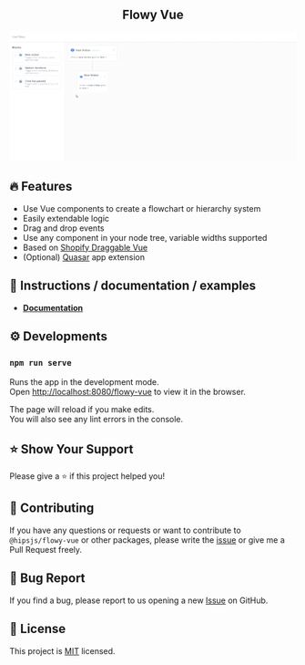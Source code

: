 
<h2 align="middle">Flowy Vue</h2>

![](/public/demo.gif)

## 🔥 Features

- Use Vue components to create a flowchart or hierarchy system
- Easily extendable logic
- Drag and drop events
- Use any component in your node tree, variable widths supported
- Based on [Shopify Draggable Vue](https://github.com/remcoplasmeyer/shopify-draggable-vue)
- (Optional) [Quasar](https://www.quasar.dev) app extension

## 📄 Instructions / documentation / examples

* [**Documentation**](https://remcoplasmeyer.github.io/flowy-vue-quasar/)

## ⚙️ Developments

### `npm run serve`

Runs the app in the development mode.<br>
Open [http://localhost:8080/flowy-vue](http://localhost:8080/flowy-vue) to view it in the browser.

The page will reload if you make edits.<br>
You will also see any lint errors in the console.

## ⭐️ Show Your Support

Please give a ⭐️ if this project helped you!

## 👏 Contributing

If you have any questions or requests or want to contribute to `@hipsjs/flowy-vue` or other packages, please write the [issue](https://github.com/remcoplasmeyer/flowy-vue/issues) or give me a Pull Request freely.

## 🐞 Bug Report

If you find a bug, please report to us opening a new [Issue](https://github.com/remcoplasmeyer/flowy-vue/issues) on GitHub.

## 📝 License

This project is [MIT](https://github.com/remcoplasmeyer/flowy-vue/blob/master/LICENSE) licensed.
